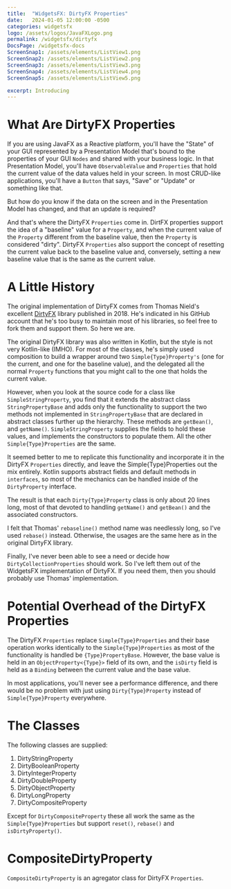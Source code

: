 ```yaml
---
title:  "WidgetsFX: DirtyFX Properties"
date:   2024-01-05 12:00:00 -0500
categories: widgetsfx
logo: /assets/logos/JavaFXLogo.png
permalink: /widgetsfx/dirtyfx
DocsPage: /widgetsfx-docs
ScreenSnap1: /assets/elements/ListView1.png
ScreenSnap2: /assets/elements/ListView2.png
ScreenSnap3: /assets/elements/ListView3.png
ScreenSnap4: /assets/elements/ListView4.png
ScreenSnap5: /assets/elements/ListView5.png

excerpt: Introducing 
---
```


# What Are DirtyFX Properties

If you are using JavaFX as a Reactive platform, you'll have the "State" of your GUI represented by a Presentation Model that's bound to the properties of your GUI `Nodes` and shared with your business logic.  In that Presentation Model, you'll have `ObservableValue` and `Properties` that hold the current value of the data values held in your screen.  In most CRUD-like applications, you'll have a `Button` that says, "Save" or "Update" or something like that.

But how do you know if the data on the screen and in the Presentation Model has changed, and that an update is required?

And that's where the DirtyFX `Properties` come in.  DirtFX properties support the idea of a "baseline" value for a `Property`, and when the current value of the `Property` different from the baseline value, then the `Property` is considered "dirty".  DirtyFX `Properties` also support the concept of resetting the current value back to the baseline value and, conversely, setting a new baseline value that is the same as the current value.

# A Little History 

The original implementation of DirtyFX comes from Thomas Nield's excellent [DirtyFX](https://github.com/thomasnield/DirtyFX) library published in 2018.  He's indicated in his GitHub account that he's too busy to maintain most of his libraries, so feel free to fork them and support them.  So here we are.

The original DirtyFX library was also written in Kotlin, but the style is not very Kotlin-like (IMHO).  For most of the classes, he's simply used composition to build a wrapper around two `Simple{Type}Property's` (one for the current, and one for the baseline value), and the delegated all the normal `Property` functions that you might call to the one that holds the current value.

However, when you look at the source code for a class like `SimpleStringProperty`, you find that it extends the abstract class `StringPropertyBase` and adds only the functionality to support the two methods not implemented in `StringPropertyBase` that are declared in abstract classes further up the hierarchy.  These methods are `getBean()`, and `getName()`.  `SimpleStringProperty` supplies the fields to hold these values, and implements the constructors to populate them.  All the other `Simple{Type}Properties` are the same.

It seemed better to me to replicate this functionality and incorporate it in the DirtyFX `Properties` directly, and leave the Simple{Type}Properties out the mix entirely.  Kotlin supports abstract fields and default methods in `interfaces`, so most of the mechanics can be handled inside of the `DirtyProperty` interface.  

The result is that each `Dirty{Type}Property` class is only about 20 lines long, most of that devoted to handling `getName()` and `getBean()` and the associated constructors.  

I felt that Thomas' `rebaseline()` method name was needlessly long, so I've used `rebase()` instead.  Otherwise, the usages are the same here as in the original DirtyFX library.

Finally, I've never been able to see a need or decide how `DirtyCollectionProperties` should work.  So I've left them out of the WidgetsFX implementation of DirtyFX.  If you need them, then you should probably use Thomas' implementation.

# Potential Overhead of the DirtyFX Properties

The DirtyFX `Properties` replace `Simple{Type}Properties` and their base operation works identically to the `Simple{Type}Properties` as most of the functionality is handled be `{Type}PropertyBase`.  However, the base value is held in an `ObjectProperty<{Type}>` field of its own, and the `isDirty` field is held as a `Binding` between the current value and the base value.

In most applications, you'll never see a performance difference, and there would be no problem with just using `Dirty{Type}Property` instead of `Simple{Type}Property` everywhere.

# The Classes

The following classes are supplied:

1. DirtyStringProperty
1. DirtyBooleanProperty
1. DirtyIntegerProperty
1. DirtyDoubleProperty
1. DirtyObjectProperty
1. DirtyLongProperty
1. DirtyCompositeProperty

Except for `DirtyCompositeProperty` these all work the same as the `Simple{Type}Properties` but support `reset()`, `rebase()` and `isDirtyProperty()`.

# CompositeDirtyProperty 

`CompositeDirtyProperty` is an agregator class for DirtyFX `Properties`.  

